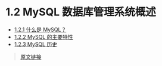 # 1.2 MySQL 数据库管理系统概述

- [1.2.1 什么是 MySQL？](/1/1.2/1.2.1/what-is-mysql)
- [1.2.2 MySQL 的主要特性](/1/1.2/1.2.2/features)
- [1.2.3 MySQL 历史](/1/1.2/1.2.3/history)

> [原文链接](https://dev.mysql.com/doc/refman/8.0/en/what-is.html)
